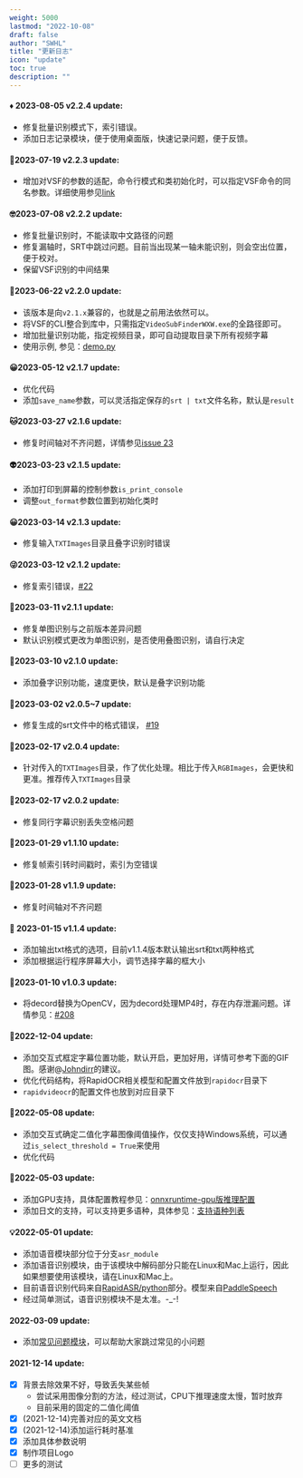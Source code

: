 ```yaml
---
weight: 5000
lastmod: "2022-10-08"
draft: false
author: "SWHL"
title: "更新日志"
icon: "update"
toc: true
description: ""
---
```


#### ♦ 2023-08-05 v2.2.4 update:
- 修复批量识别模式下，索引错误。
- 添加日志记录模块，便于使用桌面版，快速记录问题，便于反馈。
#### 🛶2023-07-19 v2.2.3 update:
- 增加对VSF的参数的适配，命令行模式和类初始化时，可以指定VSF命令的同名参数。详细使用参见[link](https://github.com/SWHL/RapidVideOCR/wiki/RapidVideOCR%E9%AB%98%E7%BA%A7%E6%95%99%E7%A8%8B%EF%BC%88%E6%9C%89python%E5%9F%BA%E7%A1%80%E7%9A%84%E5%B0%8F%E4%BC%99%E4%BC%B4%EF%BC%89)
#### 🤓2023-07-08 v2.2.2 update:
- 修复批量识别时，不能读取中文路径的问题
- 修复漏轴时，SRT中跳过问题。目前当出现某一轴未能识别，则会空出位置，便于校对。
- 保留VSF识别的中间结果
#### 🐲2023-06-22 v2.2.0 update:
- 该版本是向`v2.1.x`兼容的，也就是之前用法依然可以。
- 将VSF的CLI整合到库中，只需指定`VideoSubFinderWXW.exe`的全路径即可。
- 增加批量识别功能，指定视频目录，即可自动提取目录下所有视频字幕
- 使用示例, 参见：[demo.py](https://github.com/SWHL/RapidVideOCR/blob/main/demo.py)
#### 😀2023-05-12 v2.1.7 update:
- 优化代码
- 添加`save_name`参数，可以灵活指定保存的`srt | txt`文件名称，默认是`result`
#### 🐱2023-03-27 v2.1.6 update:
- 修复时间轴对不齐问题，详情参见[issue 23](https://github.com/SWHL/RapidVideOCR/issues/23)
#### 👽2023-03-23 v2.1.5 update:
- 添加打印到屏幕的控制参数`is_print_console`
- 调整`out_format`参数位置到初始化类时
#### 😀2023-03-14 v2.1.3 update:
- 修复输入`TXTImages`目录且叠字识别时错误
#### 😜2023-03-12 v2.1.2 update:
- 修复索引错误，[#22](https://github.com/SWHL/RapidVideOCR/issues/22)
#### 🎢2023-03-11 v2.1.1 update:
- 修复单图识别与之前版本差异问题
- 默认识别模式更改为单图识别，是否使用叠图识别，请自行决定
#### 🥇2023-03-10 v2.1.0 update:
- 添加叠字识别功能，速度更快，默认是叠字识别功能
#### 🎈2023-03-02 v2.0.5~7 update:
- 修复生成的srt文件中的格式错误， [#19](https://github.com/SWHL/RapidVideOCR/issues/19)
#### 🎫2023-02-17 v2.0.4 update:
- 针对传入的`TXTImages`目录，作了优化处理。相比于传入`RGBImages`，会更快和更准。推荐传入`TXTImages`目录
#### 💎2023-02-17 v2.0.2 update:
- 修复同行字幕识别丢失空格问题
#### 🎈2023-01-29 v1.1.10 update:
- 修复帧索引转时间戳时，索引为空错误
#### 🧨2023-01-28 v1.1.9 update:
- 修复时间轴对不齐问题
#### 👊 2023-01-15 v1.1.4 update:
- 添加输出txt格式的选项，目前v1.1.4版本默认输出srt和txt两种格式
- 添加根据运行程序屏幕大小，调节选择字幕的框大小
#### 🌈2023-01-10 v1.0.3 update:
- 将decord替换为OpenCV，因为decord处理MP4时，存在内存泄漏问题。详情参见：[#208](https://github.com/dmlc/decord/issues/208)
#### 🎄2022-12-04 update:
- 添加交互式框定字幕位置功能，默认开启，更加好用，详情可参考下面的GIF图。感谢@[Johndirr](https://github.com/Johndirr)的建议。
- 优化代码结构，将RapidOCR相关模型和配置文件放到`rapidocr`目录下
- `rapidvideocr`的配置文件也放到对应目录下
#### 🌼2022-05-08 update:
- 添加交互式确定二值化字幕图像阈值操作，仅仅支持Windows系统，可以通过`is_select_threshold = True`来使用
- 优化代码
#### 🎉2022-05-03 update:
- 添加GPU支持，具体配置教程参见：[onnxruntime-gpu版推理配置](https://github.com/RapidAI/RapidOCR/blob/main/python/onnxruntime_infer/README.md#onnxruntime-gpu%E7%89%88%E6%8E%A8%E7%90%86%E9%85%8D%E7%BD%AE)
- 添加日文的支持，可以支持更多语种，具体参见：[支持语种列表](https://github.com/PaddlePaddle/PaddleOCR/blob/release/2.1/doc/doc_ch/multi_languages.md#%E8%AF%AD%E7%A7%8D%E7%BC%A9%E5%86%99)
#### 💡2022-05-01 update:
- 添加语音模块部分位于分支`asr_module`
- 添加语音识别模块，由于该模块中解码部分只能在Linux和Mac上运行，因此如果想要使用该模块，请在Linux和Mac上。
- 目前语音识别代码来自[RapidASR/python](https://github.com/RapidAI/RapidASR/tree/main/python/base_paddlespeech)部分。模型来自[PaddleSpeech](https://github.com/PaddlePaddle/PaddleSpeech/tree/develop/examples/aishell/asr0)
- 经过简单测试，语音识别模块不是太准。-_-!
#### 2022-03-09 update:
- 添加[常见问题模块](./FAQ.md)，可以帮助大家跳过常见的小问题
#### 2021-12-14 update:
- [x] 背景去除效果不好，导致丢失某些帧
  - 尝试采用图像分割的方法，经过测试，CPU下推理速度太慢，暂时放弃
  - 目前采用的固定的二值化阈值
- [x] (2021-12-14)完善对应的英文文档
- [x] (2021-12-14)添加运行耗时基准
- [x] 添加具体参数说明
- [x] 制作项目Logo
- [ ] 更多的测试
